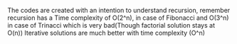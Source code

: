 The codes are created with an intention to understand recursion, remember recursion has a Time complexity of O(2^n), in case of 
Fibonacci and O(3^n) in case of Trinacci which is very bad(Though factorial solution stays at O(n))
Iterative solutions are much better with time complexity (O^n)
